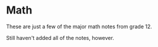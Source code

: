 # Math

These are just a few of the major math notes from grade 12.

Still haven't added all of the notes, however.
